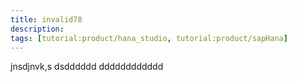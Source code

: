```yaml
---
title: invalid78
description: 
tags: [tutorial:product/hana_studio, tutorial:product/sapHana]
---
```


jnsdjnvk,s dsdddddd dddddddddddd
